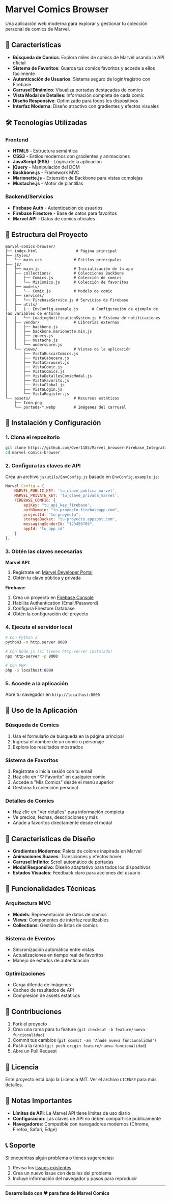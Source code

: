 # Marvel Comics Browser

Una aplicación web moderna para explorar y gestionar tu colección personal de comics de Marvel.

## 📱 Características

- **Búsqueda de Comics**: Explora miles de comics de Marvel usando la API oficial
- **Sistema de Favoritos**: Guarda tus comics favoritos y accede a ellos fácilmente
- **Autenticación de Usuarios**: Sistema seguro de login/registro con Firebase
- **Carrusel Dinámico**: Visualiza portadas destacadas de comics
- **Vista Modal de Detalles**: Información completa de cada comic
- **Diseño Responsive**: Optimizado para todos los dispositivos
- **Interfaz Moderna**: Diseño atractivo con gradientes y efectos visuales

## 🛠️ Tecnologías Utilizadas

### Frontend

- **HTML5** - Estructura semántica
- **CSS3** - Estilos modernos con gradientes y animaciones
- **JavaScript (ES5)** - Lógica de la aplicación
- **jQuery** - Manipulación del DOM
- **Backbone.js** - Framework MVC
- **Marionette.js** - Extensión de Backbone para vistas complejas
- **Mustache.js** - Motor de plantillas

### Backend/Servicios

- **Firebase Auth** - Autenticación de usuarios
- **Firebase Firestore** - Base de datos para favoritos
- **Marvel API** - Datos de comics oficiales

## 📁 Estructura del Proyecto

```
marvel-comics-browser/
├── index.html                 # Página principal
├── styles/
│   └── main.css              # Estilos principales
├── js/
│   ├── main.js               # Inicialización de la app
│   ├── collections/          # Colecciones Backbone
│   │   ├── Comics.js         # Colección de comics
│   │   └── MisComics.js      # Colección de favoritos
│   ├── models/
│   │   └── Comic.js          # Modelo de comic
│   ├── services/
│   │   └── FirebaseService.js # Servicios de Firebase
│   ├── utils/
│   │   ├── EnvConfig.example.js      # Configuración de ejemplo de las variables de entorno
│   │   └── LoadingNotificationSystem.js # Sistema de notificaciones
│   ├── vendor/               # Librerías externas
│   │   ├── backbone.js
│   │   ├── backbone.marionette.min.js
│   │   ├── jquery.js
│   │   ├── mustache.js
│   │   └── underscore.js
│   └── views/                # Vistas de la aplicación
│       ├── VistaBuscarComics.js
│       ├── VistaCabecera.js
│       ├── VistaCarousel.js
│       ├── VistaComic.js
│       ├── VistaComics.js
│       ├── VistaDetallesComicModal.js
│       ├── VistaFavorito.js
│       ├── VistaGlobal.js
│       ├── VistaLogin.js
│       └── VistaRegister.js
└── assets/                   # Recursos estáticos
    ├── Icon.png
    └── portada-*.webp        # Imágenes del carrusel
```

## 🚀 Instalación y Configuración

### 1. Clona el repositorio

```bash
git clone https://github.com/Over1185/Marvel_browser-Firebase_Integration.git
cd marvel-comics-browser
```

### 2. Configura las claves de API

Crea un archivo `js/utils/EnvConfig.js` basado en `EnvConfig.example.js`:

```javascript
Marvel.Config = {
    MARVEL_PUBLIC_KEY: 'tu_clave_publica_marvel',
    MARVEL_PRIVATE_KEY: 'tu_clave_privada_marvel',
    FIREBASE_CONFIG: {
        apiKey: "tu_api_key_firebase",
        authDomain: "tu-proyecto.firebaseapp.com",
        projectId: "tu-proyecto",
        storageBucket: "tu-proyecto.appspot.com",
        messagingSenderId: "123456789",
        appId: "tu_app_id"
    }
};
```

### 3. Obtén las claves necesarias

**Marvel API:**

1. Regístrate en [Marvel Developer Portal](https://developer.marvel.com/)
2. Obtén tu clave pública y privada

**Firebase:**

1. Crea un proyecto en [Firebase Console](https://console.firebase.google.com/)
2. Habilita Authentication (Email/Password)
3. Configura Firestore Database
4. Obtén la configuración del proyecto

### 4. Ejecuta el servidor local

```bash
# Con Python 3
python3 -m http.server 8000

# Con Node.js (si tienes http-server instalado)
npx http-server -p 8000

# Con PHP
php -S localhost:8000
```

### 5. Accede a la aplicación

Abre tu navegador en `http://localhost:8000`

## 📖 Uso de la Aplicación

### Búsqueda de Comics

1. Usa el formulario de búsqueda en la página principal
2. Ingresa el nombre de un comic o personaje
3. Explora los resultados mostrados

### Sistema de Favoritos

1. Regístrate o inicia sesión con tu email
2. Haz clic en "♡ Favorito" en cualquier comic
3. Accede a "Mis Comics" desde el menú superior
4. Gestiona tu colección personal

### Detalles de Comics

- Haz clic en "Ver detalles" para información completa
- Ve precios, fechas, descripciones y más
- Añade a favoritos directamente desde el modal

## 🎨 Características de Diseño

- **Gradientes Modernos**: Paleta de colores inspirada en Marvel
- **Animaciones Suaves**: Transiciones y efectos hover
- **Carrusel Infinito**: Scroll automático de portadas
- **Modal Responsivo**: Diseño adaptativo para todos los dispositivos
- **Estados Visuales**: Feedback claro para acciones del usuario

## 🔧 Funcionalidades Técnicas

### Arquitectura MVC

- **Models**: Representación de datos de comics
- **Views**: Componentes de interfaz reutilizables
- **Collections**: Gestión de listas de comics

### Sistema de Eventos

- Sincronización automática entre vistas
- Actualizaciones en tiempo real de favoritos
- Manejo de estados de autenticación

### Optimizaciones

- Carga diferida de imágenes
- Cacheo de resultados de API
- Compresión de assets estáticos

## 🤝 Contribuciones

1. Fork el proyecto
2. Crea una rama para tu feature (`git checkout -b feature/nueva-funcionalidad`)
3. Commit tus cambios (`git commit -am 'Añade nueva funcionalidad'`)
4. Push a la rama (`git push origin feature/nueva-funcionalidad`)
5. Abre un Pull Request

## 📄 Licencia

Este proyecto está bajo la Licencia MIT. Ver el archivo `LICENSE` para más detalles.

## 🚨 Notas Importantes

- **Límites de API**: La Marvel API tiene límites de uso diario
- **Configuración**: Las claves de API no deben compartirse públicamente
- **Navegadores**: Compatible con navegadores modernos (Chrome, Firefox, Safari, Edge)

## 📞 Soporte

Si encuentras algún problema o tienes sugerencias:

1. Revisa los [Issues existentes](../../issues)
2. Crea un nuevo Issue con detalles del problema
3. Incluye información del navegador y pasos para reproducir

---

**Desarrollado con ❤️ para fans de Marvel Comics**
